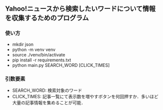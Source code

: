 ## Yahoo!ニュースから検索したいワードについて情報を収集するためのプログラム

### 使い方
- mkdir json
- python -m venv venv
- source ./venv/bin/activate
- pip install -r requirements.txt
- python main.py SEARCH_WORD \[CLICK_TIMES\]

### 引数要素
- SEARCH_WORD: 検索対象のワード
- CLICK_TIMES: 記事一覧にて表示数を増やすボタンを何回押すか．多いほど大量の記事情報を集めることが可能．